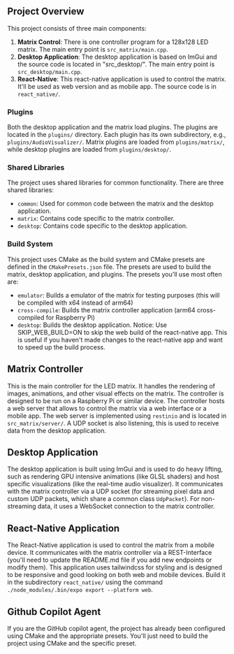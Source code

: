 ## Project Overview
This project consists of three main components:
1. **Matrix Control**: There is one controller program for a 128x128 LED matrix. The main entry point is `src_matrix/main.cpp`.
2. **Desktop Application**: The desktop application is based on ImGui and the source code is located in "src_desktop/". The main entry point is `src_desktop/main.cpp`.
3. **React-Native**: This react-native application is used to control the matrix. It'll be used as web version and as mobile app. The source code is in `react_native/`.

### Plugins
Both the desktop application and the matrix load plugins. The plugins are located in the `plugins/` directory. Each plugin has its own subdirectory, e.g., `plugins/AudioVisualizer/`. Matrix plugins are loaded from `plugins/matrix/`, while desktop plugins are loaded from `plugins/desktop/`.

### Shared Libraries
The project uses shared libraries for common functionality. There are three shared libraries:
- `common`: Used for common code between the matrix and the desktop application.
- `matrix`: Contains code specific to the matrix controller.
- `desktop`: Contains code specific to the desktop application.

### Build System
This project uses CMake as the build system and CMake presets are defined in the `CMakePresets.json` file. The presets are used to build the matrix, desktop application, and plugins.
The presets you'll use most often are:
- `emulator`: Builds a emulator of the matrix for testing purposes (this will be compiled with x64 instead of arm64)
- `cross-compile`: Builds the matrix controller application (arm64 cross-compiled for Raspberry Pi)
- `desktop`: Builds the desktop application.
Notice: Use SKIP_WEB_BUILD=ON to skip the web build of the react-native app. This is useful if you haven't made changes to the react-native app and want to speed up the build process.


## Matrix Controller
This is the main controller for the LED matrix. It handles the rendering of images, animations, and other visual effects on the matrix. The controller is designed to be run on a Raspberry Pi or similar device.
The controller hosts a web server that allows to control the matrix via a web interface or a mobile app. The web server is implemented using `restinio` and is located in `src_matrix/server/`.
A UDP socket is also listening, this is used to receive data from the desktop application.

## Desktop Application
The desktop application is built using ImGui and is used to do heavy lifting, such as rendering GPU intensive animations (like GLSL shaders) and host specific visualizations (like the real-time audio visualizer). It communicates with the matrix controller via a UDP socket (for streaming pixel data and custom UDP packets, which share a common class `UdpPacket`). For non-streaming data, it uses a WebSocket connection to the matrix controller.


## React-Native Application
The React-Native application is used to control the matrix from a mobile device. It communicates with the matrix controller via a REST-Interface (you'll need to update the README.md file if you add new endpoints or modify them). This application uses tailwindcss for styling and is designed to be responsive and good looking on both web and mobile devices.
Build it in the subdirectory `react_native/` using the command `./node_modules/.bin/expo export --platform web`.


## Github Copilot Agent
If you are the GitHub copilot agent, the project has already been configured using CMake and the appropriate presets. You'll just need to build the project using CMake and the specific preset.

